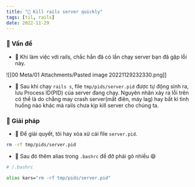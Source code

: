 ```yaml
---
title: "🌱 Kill rails server quickly"
tags: [til, rails]
date: 2022-11-29
---
```


### 🌿 Vấn đề
- 🌱 Khi làm việc với rails, chắc hẳn đã có lần chạy server bạn đã gặp lỗi này.

![[00 Meta/01 Attachments/Pasted image 20221129232330.png]]

- 🌱 Sau khi chạy `rails s`, file `tmp/pids/server.pid` được tự động sinh ra, lưu Process ID(PID) của server đang chạy. Nguyên nhân xảy ra lỗi trên có thể là do chẳng may crash server(mất điên, máy lag) hay bất kì tình huống nào khác mà rails chưa kịp kill server cho chúng ta.

### 🌿 Giải pháp

- 🌱 Để giải quyết, tôi hay xóa xừ cái file `server.pid`.

```sh
rm -rf tmp/pids/server.pid
```

- 🌱 Sau đó thêm alias trong `.bashrc` để đỡ phải gõ nhiều 😄

```sh
# /.bashrc

alias kars="rm -rf tmp/pids/server.pid"
```